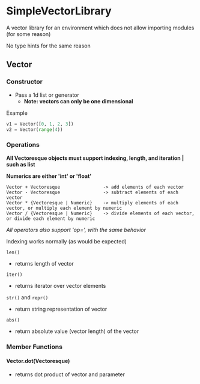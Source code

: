 # SimpleVectorLibrary
A vector library for an environment which does not allow importing modules (for some reason)

No type hints for the same reason

## Vector

### Constructor

- Pass a 1d list or generator
    - **Note: vectors can only be one dimensional**

Example

```python
v1 = Vector([0, 1, 2, 3])
v2 = Vector(range(4))
```

### Operations

**All Vectoresque objects must support indexing, length, and iteration | such as list**

**Numerics are either 'int' or 'float'**

    Vector + Vectoresque                -> add elements of each vector
    Vector - Vectoresque                -> subtract elements of each vector
    Vector * {Vectoresque | Numeric}    -> multiply elements of each vector, or multiply each element by numeric
    Vector / {Vectoresque | Numeric}    -> divide elements of each vector, or divide each element by numeric

*All operators also support 'op=', with the same behavior*

Indexing works normally (as would be expected)

```len()```

- returns length of vector

```iter()```

- returns iterator over vector elements

```str()``` and ```repr()```

- return string representation of vector

```abs()```

- return absolute value (vector length) of the vector

### Member Functions

#### Vector.dot(Vectoresque)

- returns dot product of vector and parameter

